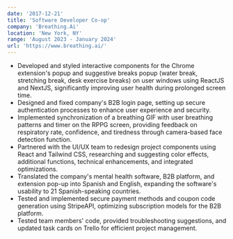 ```yaml
---
date: '2017-12-21'
title: 'Software Developer Co-op'
company: 'Breathing.Ai'
location: 'New York, NY'
range: 'August 2023 - January 2024'
url: 'https://www.breathing.ai/'
---
```


- Developed and styled interactive components for the Chrome extension's popup and suggestive breaks popup (water break, stretching break, desk exercise breaks) on user windows using ReactJS and NextJS, significantly improving user health during prolonged screen time.
- Designed and fixed company's B2B login page, setting up secure authentication processes to enhance user experience and security.
- Implemented synchronization of a breathing GIF with user breathing patterns and timer on the RPPG screen, providing feedback on respiratory rate, confidence, and tiredness through camera-based face detection function.
- Partnered with the UI/UX team to redesign project components using React and Tailwind CSS, researching and suggesting color effects, additional functions, technical enhancements, and integrated optimizations.
- Translated the company's mental health software, B2B platform, and extension pop-up into Spanish and English, expanding the software's usability to 21 Spanish-speaking countries.
- Tested and implemented secure payment methods and coupon code generation using StripeAPI, optimizing subscription models for the B2B platform.
- Tested team members' code, provided troubleshooting suggestions, and updated task cards on Trello for efficient project management.
